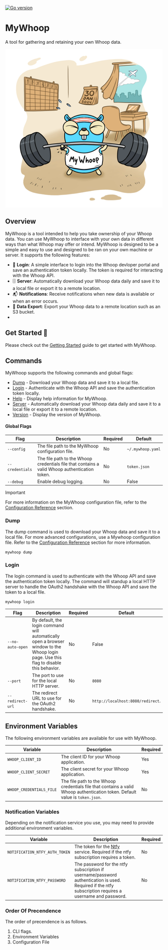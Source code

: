
[![Go version](https://img.shields.io/github/go-mod/go-version/karl-cardenas-coding/go-lambda-cleanup)](https://golang.org/dl/)

# MyWhoop 

A tool for gathering and retaining your own Whoop data. 

<p align="center">
  <img src="/static/images/logo.webp" alt="drawing" width="600"/>
</p>

## Overview

MyWhoop is a tool intended to help you take ownership of your Whoop data. You can use MyWhoop to interface with your own data in different ways than what Whoop may offer or intend.  MyWhoop is designed to be a simple and easy to use and designed to be ran on your own machine or server. It supports the following features:

- 🔐 **Login**: A simple interface to login into the Whoop devloper portal and save an authentication token locally. The token is required for interacting with the Whoop API.
- 🗄️ **Server**: Automatically download your Whoop data daily and save it to a local file or export it to a remote location.
- 📬 **Notifications**: Receive notifications when new data is available or when an error occurs.
- 💾 **Data Export**: Export your Whoop data to a remote location such as an S3 bucket.
- 

## Get Started 🚀

Please check out the [Getting Started](/docs/get-started.md) guide to get started with MyWhoop.


## Commands

MyWhoop supports the following commands and global flags:

- [Dump](#dump) - Download your Whoop data and save it to a local file.
- [Login](#login) - Authenticate with the Whoop API and save the authentication token locally.
- [Help](#help) - Display help information for MyWhoop.
- [Server](#server) - Automatically download your Whoop data daily and save it to a local file or export it to a remote location.
- [Version](#version) - Display the version of MyWhoop.


#### Global Flags

| Flag | Description | Required | Default |
|---|----|---|---|
| `--config` | The file path to the MyWhoop configuration file. | No | `~/.mywhoop.yaml` |
| `--credentials` | The file path to the Whoop credentials file that contains a valid Whoop authentication token. | No | `token.json` |
| `--debug` | Enable debug logging. | No | False |


> [!IMPORTANT]
> For more information on the MyWhoop configuration file, refer to the [Configuration Reference](./docs/configuration_reference.md) section.



### Dump

The dump command is used to download your Whoop data and save it to a local file. For more advanced configurations, use a Mywhoop configuration file. Refer to the [Configuration Reference](./docs/configuration_reference.md) section for more information.

```bash
mywhoop dump
```


### Login

The login command is used to authenticate with the Whoop API and save the authentication token locally. The command will standup a local HTTP server to handle the OAuth2 handshake with the Whoop API and save the token to a local file.

```bash
mywhoop login
```

| Flag | Description | Required | Default |
|---|----|---|---|
| `--no-auto-open` | By default, the login command will automatically open a browser window to the Whoop login page. Use this flag to disable this behavior. | No | False |
| `--port` | The port to use for the local HTTP server. | No | `8080` |
| `--redirect-url` | The redirect URL to use for the OAuth2 handshake. | No | `http://localhost:8080/redirect`. |




## Environment Variables

The following environment variables are available for use with MyWhoop.

| Variable | Description | Required |
|---|----|---|
| `WHOOP_CLIENT_ID` | The client ID for your Whoop application. | Yes |
| `WHOOP_CLIENT_SECRET` | The client secret for your Whoop application. | Yes |
| `WHOOP_CREDENTIALS_FILE` | The file path to the Whoop credentials file that contains a valid Whoop authentication token. Default value is `token.json`. | No | 


### Notification  Variables

Depending on the notification service you use, you may need to provide additional environment variables.

| Variable | Description | Required |
|---|----|---|
| `NOTIFICATION_NTFY_AUTH_TOKEN`| The token for the [Ntfy](https://docs.ntfy.sh/) service. Required if the ntfy subscription requires a token. | No |
| `NOTIFICATION_NTFY_PASSWORD` | The password for the ntfy subscription if username/password authentication is used. Required if the ntfy subscription requires a username and password. | No |

### Order Of Precendence

The order of precendence is as follows.

1. CLI flags.
2. Environment Variables
3. Configuration File

